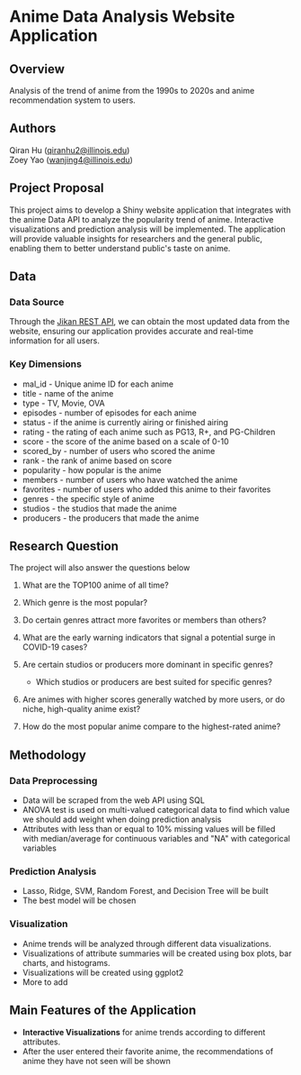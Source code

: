 # Anime Data Analysis Website Application

## Overview
Analysis of the trend of anime from the 1990s to 2020s and anime recommendation system to users.

## Authors

Qiran Hu ([qiranhu2\@illinois.edu](mailto:qiranhu2@illinois.edu))\
Zoey Yao ([wanjing4\@illinois.edu](mailto:wanjing4@illinois.edu))

## Project Proposal

This project aims to develop a Shiny website application that integrates with the anime Data API to analyze the popularity trend of anime. Interactive visualizations and prediction analysis will be implemented. The application will provide valuable insights for researchers and the general public, enabling them to better understand public's taste on anime.

## Data

### Data Source

Through the [Jikan REST API](https://jikan.moe/), we can obtain the most updated data from the website, ensuring our application provides accurate and real-time information for all users.

### Key Dimensions
- mal_id - Unique anime ID for each anime
- title - name of the anime
- type - TV, Movie, OVA
- episodes - number of episodes for each anime
- status - if the anime is currently airing or finished airing
- rating - the rating of each anime such as PG13, R+, and PG-Children
- score - the score of the anime based on a scale of 0-10
- scored_by - number of users who scored the anime
- rank - the rank of anime based on score
- popularity - how popular is the anime
- members - number of users who have watched the anime
- favorites - number of users who added this anime to their favorites
- genres - the specific style of anime
- studios - the studios that made the anime
- producers - the producers that made the anime

## Research Question

The project will also answer the questions below

1.  What are the TOP100 anime of all time?

2.  Which genre is the most popular?

3.  Do certain genres attract more favorites or members than others?

4.  What are the early warning indicators that signal a potential surge in COVID-19 cases?

5. Are certain studios or producers more dominant in specific genres?
    - Which studios or producers are best suited for specific genres?
  
6.  Are animes with higher scores generally watched by more users, or do niche, high-quality anime exist?

7. How do the most popular anime compare to the highest-rated anime?

## Methodology
### Data Preprocessing

-   Data will be scraped from the web API using SQL
-   ANOVA test is used on multi-valued categorical data to find which value we should add weight when doing prediction analysis
-   Attributes with less than or equal to 10% missing values will be filled with median/average for continuous variables and "NA" with categorical variables

### Prediction Analysis

-   Lasso, Ridge, SVM, Random Forest, and Decision Tree will be built
-   The best model will be chosen

### Visualization

-  Anime trends will be analyzed through different data visualizations.
-   Visualizations of attribute summaries will be created using box plots, bar charts, and histograms.
-   Visualizations will be created using ggplot2
-   More to add

## Main Features of the Application

-   **Interactive Visualizations** for anime trends according to different attributes.
-    After the user entered their favorite anime, the recommendations of anime they have not seen will be shown 

